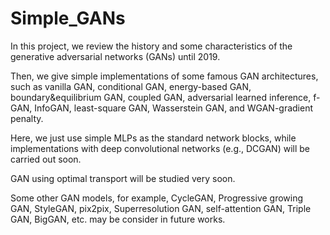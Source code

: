 # Simple_GANs



In this project, we review the history and some characteristics of the generative adversarial networks (GANs) until 2019. 

Then, we give simple implementations of some famous GAN architectures, such as vanilla GAN, conditional GAN, energy-based GAN, boundary&equilibrium GAN, coupled GAN, adversarial learned inference, f-GAN, InfoGAN, least-square GAN, Wasserstein GAN, and WGAN-gradient penalty. 

Here, we just use simple MLPs as the standard network blocks, while implementations with deep convolutional networks (e.g., DCGAN) will be carried out soon.

GAN using optimal transport will be studied very soon.

Some other GAN models, for example, CycleGAN, Progressive growing GAN, StyleGAN, pix2pix, Superresolution GAN, self-attention GAN, Triple GAN, BigGAN, etc. may be consider in future works.